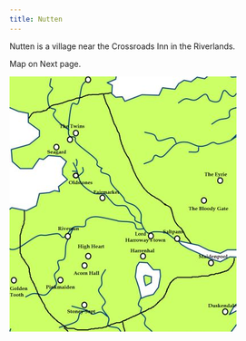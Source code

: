 ```yaml
---
title: Nutten
---
```


Nutten is a village near the Crossroads Inn in the Riverlands.

Map on Next page.

![Image](images/000007.jpg)


